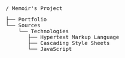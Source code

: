 <tt>

/ Memoir's Project<br/>

├── Portfolio <br/>
└── Sources <br/>
&nbsp;&nbsp;&nbsp;&nbsp;└── Technologies &NewLine;
&nbsp;&nbsp;&nbsp;&nbsp;<br/>
&nbsp;&nbsp;&nbsp;&nbsp;&nbsp;&nbsp;&nbsp;├── Hypertext Markup Language<br/>
&nbsp;&nbsp;&nbsp;&nbsp;&nbsp;&nbsp;&nbsp;├── Cascading Style Sheets<br/>
&nbsp;&nbsp;&nbsp;&nbsp;&nbsp;&nbsp;&nbsp;└── JavaScript<br/>

</tt>

[changelog]: https://example.com